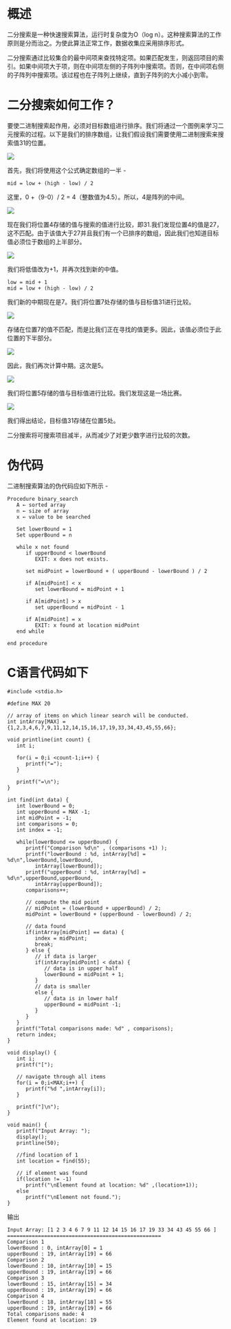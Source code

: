 # 概述
二分搜索是一种快速搜索算法，运行时复杂度为Ο（log n）。这种搜索算法的工作原则是分而治之。为使此算法正常工作，数据收集应采用排序形式。

二分搜索通过比较集合的最中间项来查找特定项。如果匹配发生，则返回项目的索引。如果中间项大于项，则在中间项左侧的子阵列中搜索项。否则，在中间项右侧的子阵列中搜索项。该过程也在子阵列上继续，直到子阵列的大小减小到零。

# 二分搜索如何工作？
要使二进制搜索起作用，必须对目标数组进行排序。我们将通过一个图例来学习二元搜索的过程。以下是我们的排序数组，让我们假设我们需要使用二进制搜索来搜索值31的位置。

![](./images/binary_search_0.jpg)

首先，我们将使用这个公式确定数组的一半 -

```
mid = low + (high - low) / 2

```

这里，0 +（9-0）/ 2 = 4（整数值为4.5）。所以，4是阵列的中间。

![](./images/binary_search_1.jpg)

现在我们将位置4存储的值与搜索的值进行比较，即31.我们发现位置4的值是27，这不匹配。由于该值大于27并且我们有一个已排序的数组，因此我们也知道目标值必须位于数组的上半部分。

![](./images/binary_search_2.jpg)

我们将低值改为+1，并再次找到新的中值。

```
low = mid + 1
mid = low + (high - low) / 2
```

我们新的中期现在是7。我们将位置7处存储的值与目标值31进行比较。

![](./images/binary_search_3.jpg)

存储在位置7的值不匹配，而是比我们正在寻找的值更多。因此，该值必须位于此位置的下半部分。

![](./images/binary_search_4.jpg)

因此，我们再次计算中期。这次是5。

![](./images/binary_search_5.jpg)

我们将位置5存储的值与目标值进行比较。我们发现这是一场比赛。

![](./images/binary_search_6.jpg)

我们得出结论，目标值31存储在位置5处。

二分搜索将可搜索项目减半，从而减少了对更少数字进行比较的次数。

# 伪代码
二进制搜索算法的伪代码应如下所示 -

```
Procedure binary_search
   A ← sorted array
   n ← size of array
   x ← value to be searched

   Set lowerBound = 1
   Set upperBound = n 

   while x not found
      if upperBound < lowerBound 
         EXIT: x does not exists.
   
      set midPoint = lowerBound + ( upperBound - lowerBound ) / 2
      
      if A[midPoint] < x
         set lowerBound = midPoint + 1
         
      if A[midPoint] > x
         set upperBound = midPoint - 1 

      if A[midPoint] = x 
         EXIT: x found at location midPoint
   end while
   
end procedure

```

# C语言代码如下
```
#include <stdio.h>

#define MAX 20

// array of items on which linear search will be conducted. 
int intArray[MAX] = {1,2,3,4,6,7,9,11,12,14,15,16,17,19,33,34,43,45,55,66};

void printline(int count) {
   int i;
	
   for(i = 0;i <count-1;i++) {
      printf("=");
   }
	
   printf("=\n");
}

int find(int data) {
   int lowerBound = 0;
   int upperBound = MAX -1;
   int midPoint = -1;
   int comparisons = 0;      
   int index = -1;
	
   while(lowerBound <= upperBound) {
      printf("Comparison %d\n" , (comparisons +1) );
      printf("lowerBound : %d, intArray[%d] = %d\n",lowerBound,lowerBound,
         intArray[lowerBound]);
      printf("upperBound : %d, intArray[%d] = %d\n",upperBound,upperBound,
         intArray[upperBound]);
      comparisons++;
		
      // compute the mid point
      // midPoint = (lowerBound + upperBound) / 2;
      midPoint = lowerBound + (upperBound - lowerBound) / 2;	
		
      // data found
      if(intArray[midPoint] == data) {
         index = midPoint;
         break;
      } else {
         // if data is larger 
         if(intArray[midPoint] < data) {
            // data is in upper half
            lowerBound = midPoint + 1;
         }
         // data is smaller 
         else {
            // data is in lower half 
            upperBound = midPoint -1;
         }
      }               
   }
   printf("Total comparisons made: %d" , comparisons);
   return index;
}

void display() {
   int i;
   printf("[");
	
   // navigate through all items 
   for(i = 0;i<MAX;i++) {
      printf("%d ",intArray[i]);
   }
	
   printf("]\n");
}

void main() {
   printf("Input Array: ");
   display();
   printline(50);
	
   //find location of 1
   int location = find(55);

   // if element was found 
   if(location != -1)
      printf("\nElement found at location: %d" ,(location+1));
   else
      printf("\nElement not found.");
}

```

输出
```
Input Array: [1 2 3 4 6 7 9 11 12 14 15 16 17 19 33 34 43 45 55 66 ]
==================================================
Comparison 1
lowerBound : 0, intArray[0] = 1
upperBound : 19, intArray[19] = 66
Comparison 2
lowerBound : 10, intArray[10] = 15
upperBound : 19, intArray[19] = 66
Comparison 3
lowerBound : 15, intArray[15] = 34
upperBound : 19, intArray[19] = 66
Comparison 4
lowerBound : 18, intArray[18] = 55
upperBound : 19, intArray[19] = 66
Total comparisons made: 4
Element found at location: 19

```